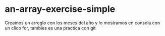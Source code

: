 # an-array-exercise-simple
Creamos un arreglo con los meses del año y lo mostramos en consola con un clico for, tambies es una practica con git
